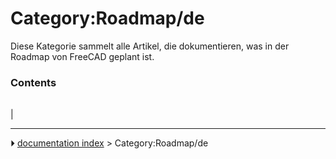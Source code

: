 # Category:Roadmap/de
Diese Kategorie sammelt alle Artikel, die dokumentieren, was in der Roadmap von FreeCAD geplant ist.

### Contents

|     |     |     |
| --- | --- | --- |
|



---
⏵ [documentation index](../README.md) > Category:Roadmap/de
